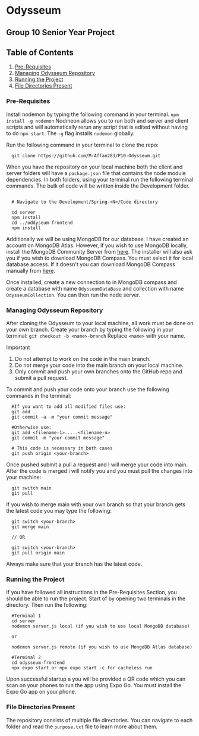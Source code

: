 # Odysseum
## Group 10 Senior Year Project

## Table of Contents

1. [Pre-Requisites](#pre-requisites)
2. [Managing Odysseum Repository](#managing-odysseum-repository)
3. [Running the Project](#running-the-project)
4. [File Directories Present](#file-directories-present)

### Pre-Requisites
Install nodemon by typing the following command in your terminal.
``` npm install -g nodemon ```
Nodmeon allows you to run both and server and client scripts and will automatically rerun any script that is edited without having to do `npm start`.
The `-g` flag installs `nodemon` globally.

Run the following command in your terminal to clone the repo:
```
  git clone https://github.com/M-Affan283/P10-Odysseum.git
```

When you have the repository on your local machine both the client and server folders will have a `package.json` file that contains the node module dependencies.
In both folders, using your terminal run the following terminal commands. The bulk of code will be written inside the Development folder.
```
  
  # Navigate to the Development/Spring-<N>/Code directory
  
  cd server
  npm install
  cd ../oddyseum-frontend
  npm install
```

Additionally we will be using MongoDB for our database. I have created an account on MongoDB Atlas. However, if you wish to use MongoDB locally, install the MongoDB Community Server from [here](https://www.mongodb.com/try/download/community). The installer will also ask you if you wish to download MongoDB Compass. You must select it for local database access.
If it doesn't you can download MongoDB Compass manually from [here](https://www.mongodb.com/try/download/compass).

Once installed, create a new connection to in MongoDB compass and create a database with name `OdysseumDataBase` and collection with name `OdysseumCollection`. You can then run the node server.


### Managing Odysseum Repository

After cloning the Odysseum to your local machine, all work must be done on your own branch. Create your branch by typing the following in your terminal:
``` git checkout -b <name>-branch ```
Replace `<name>` with your name.

>[!IMPORTANT]
>1. Do not attempt to work on the code in the main branch.
>2. Do not merge your code into the main branch on your local machine.
>3. Only commit and push your own branches onto the GitHub repo and submit a pull request.

To commit and push your code onto your branch use the following commands in the terminal:
```
  #If you want to add all modified files use:
  git add .
  git commit -a -m "your commit message"

  #Otherwise use:
  git add <filename-1>.....<filename-n>
  git commit -m "your commit message"

  # This code is necessary in both cases
  git push origin <your-branch>
```

Once pushed submit a pull a request and I will merge your code into main. After the code is merged i will notify you and you must pull the changes into your machine:
```
  git switch main
  git pull
```

If you wish to merge main with your own branch so that your branch gets the latest code you may type the following:
```
  git switch <your-branch>
  git merge main

  // OR

  git switch <your-branch>
  git pull origin main
```
Always make sure that your branch has the latest code.


### Running the Project

If you have followed all instructions in the Pre-Requisites Section, you should be able to run the project.
Start of by opening two terminals in the directory. Then run the following:
```
  #Terminal 1
  cd server
  nodemon server.js local (if you wish to use local MongoDB database)

  or

  nodemon server.js remote (if you wish to use MongoDB Atlas database)

  #Terminal 2
  cd odysseum-frontend
  npx expo start or npx expo start -c for cacheless run

```

Upon successful startup a you will be provided a QR code which you can scan on your phones to run the app using Expo Go. You must install the Expo Go app on your phone.

### File Directories Present

The repository consists of multiple file directories. You can navigate to each folder and read the ``` purpose.txt ``` file to learn more about them.



